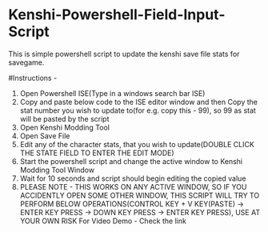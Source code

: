 # Kenshi-Powershell-Field-Input-Script
This is simple powershell script to update the kenshi save file stats for savegame.


#Instructions -
1. Open Powershell ISE(Type in a windows search bar ISE)
2. Copy and paste below code to the ISE editor window and then Copy the stat number you wish to update to(for e.g. copy this - 99), so 99 as stat will be pasted by the script
3. Open Kenshi Modding Tool
4. Open Save File
5. Edit any of the character stats, that you wish to update(DOUBLE CLICK THE STATE FIELD TO ENTER THE EDIT MODE)
6. Start the powershell script and change the active window to Kenshi Modding Tool Window
7. Wait for 10 seconds and script should begin editing the copied value
8. PLEASE NOTE - THIS WORKS ON ANY ACTIVE WINDOW, SO IF YOU ACCIDENTLY OPEN SOME OTHER WINDOW, THIS SCRIPT WILL TRY TO PERFORM BELOW OPERATIONS(CONTROL KEY + V KEY(PASTE) -> ENTER KEY PRESS -> DOWN KEY PRESS -> ENTER KEY PRESS), USE AT YOUR OWN RISK
For Video Demo - Check the link
